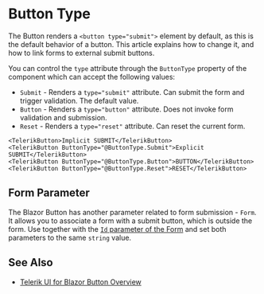 
# Button Type

The Button renders a `<button type="submit">` element by default, as this is the default behavior of a button. This article explains how to change it, and how to link forms to external submit buttons.

You can control the `type` attribute through the `ButtonType` property of the component which can accept the following values:

* `Submit` - Renders a `type="submit"` attribute. Can submit the form and trigger validation. The default value.
* `Button` - Renders a `type="button"` attribute. Does not invoke form validation and submission.
* `Reset` - Renders a `type="reset"` attribute. Can reset the current form.

````RAZOR
<TelerikButton>Implicit SUBMIT</TelerikButton>
<TelerikButton ButtonType="@ButtonType.Submit">Explicit SUBMIT</TelerikButton>
<TelerikButton ButtonType="@ButtonType.Button">BUTTON</TelerikButton>
<TelerikButton ButtonType="@ButtonType.Reset">RESET</TelerikButton>
````

## Form Parameter

The Blazor Button has another parameter related to form submission - `Form`. It allows you to associate a form with a submit button, which is outside the form. Use together with the [`Id` parameter of the Form](slug:form-overview#form-parameters) and set both parameters to the same `string` value.

## See Also

* [Telerik UI for Blazor Button Overview](slug:components/button/overview)
